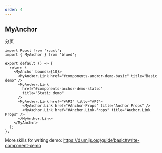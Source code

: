 ```yaml
---
order: 4
---
```


## MyAnchor

分页

```tsx
import React from 'react';
import { MyAnchor } from 'blued';

export default () => {
  return (
    <MyAnchor bounds={10}>
      <MyAnchor.Link href="#components-anchor-demo-basic" title="Basic demo" />
      <MyAnchor.Link
        href="#components-anchor-demo-static"
        title="Static demo"
      />
      <MyAnchor.Link href="#API" title="API">
        <MyAnchor.Link href="#Anchor-Props" title="Anchor Props" />
        <MyAnchor.Link href="#Anchor.Link-Props" title="Anchor.Link Props" />
      </MyAnchor.Link>
    </MyAnchor>
  );
};
```

More skills for writing demo: https://d.umijs.org/guide/basic#write-component-demo

